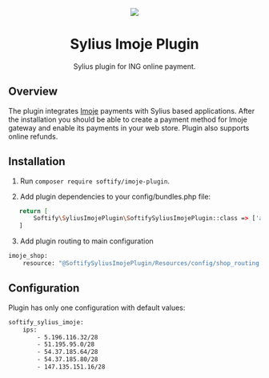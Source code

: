 <p align="center">
    <a href="https://sylius.com" target="_blank">
        <img src="https://demo.sylius.com/assets/shop/img/logo.png" />
    </a>
</p>

<h1 align="center">Sylius Imoje Plugin</h1>

<p align="center">Sylius plugin for ING online payment.</p>

## Overview

The plugin integrates <a href="https://www.imoje.pl/">Imoje</a> payments with Sylius based applications. After the installation you should be able to create a payment method for Imoje gateway and enable its payments in your web store. Plugin also supports online refunds. 

## Installation

1. Run `composer require softify/imoje-plugin`.

2. Add plugin dependencies to your config/bundles.php file:

 ```bash
    return [
        Softify\SyliusImojePlugin\SoftifySyliusImojePlugin::class => ['all' => true],
    ]
```
3. Add plugin routing to main configuration

```bash
imoje_shop:
    resource: "@SoftifySyliusImojePlugin/Resources/config/shop_routing.yml"
```

## Configuration

Plugin has only one configuration with default values:

```bash
softify_sylius_imoje:
    ips:
        - 5.196.116.32/28
        - 51.195.95.0/28
        - 54.37.185.64/28
        - 54.37.185.80/28
        - 147.135.151.16/28
```
